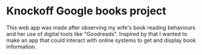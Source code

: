 # Knockoff Google books project
This web app was made after observing my wife's book reading behaviours and her use of digital tools like "Goodreads".
Inspired by that I wanted to make an app that could interact with online systems to get and display book information.
